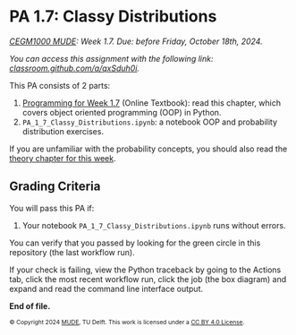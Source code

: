 # PA 1.7: Classy Distributions

*[CEGM1000 MUDE](http://mude.citg.tudelft.nl/): Week 1.7. Due: before Friday, October 18th, 2024.*

_You can access this assignment with the following link: [classroom.github.com/a/qxSduh0i](https://classroom.github.com/a/qxSduh0i)._

This PA consists of 2 parts:

1. [Programming for Week 1.7](https://mude.citg.tudelft.nl/2024/book/programming/week_1_7.html) (Online Textbook): read this chapter, which covers object oriented programming (OOP) in Python.
2. `PA_1_7_Classy_Distributions.ipynb`: a notebook OOP and probability distribution exercises.

If you are unfamiliar with the probability concepts, you should also read the [theory chapter for this week](https://mude.citg.tudelft.nl/2024/book/probability/Reminder_intro.html#).

## Grading Criteria

You will pass this PA if:
1. Your notebook `PA_1_7_Classy_Distributions.ipynb` runs without errors.

You can verify that you passed by looking for the green circle in this repository (the last workflow run).

If your check is failing, view the Python traceback by going to the Actions tab, click the most recent workflow run, click the job (the box diagram) and expand and read the command line interface output.

**End of file.**

<span style="font-size: 75%">
&copy; Copyright 2024 <a rel="MUDE" href="http://mude.citg.tudelft.nl/">MUDE</a>, TU Delft. This work is licensed under a <a rel="license" href="http://creativecommons.org/licenses/by/4.0/">CC BY 4.0 License</a>.
